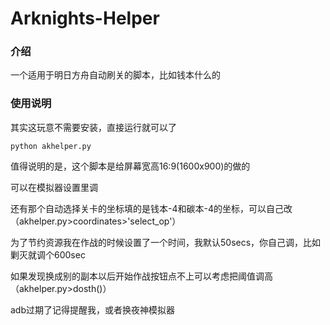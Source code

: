 # Arknights-Helper
### 介绍
一个适用于明日方舟自动刷关的脚本，比如钱本什么的
### 使用说明
其实这玩意不需要安装，直接运行就可以了
```
python akhelper.py
```
值得说明的是，这个脚本是给屏幕宽高16:9(1600x900)的做的

可以在模拟器设置里调

还有那个自动选择关卡的坐标填的是钱本-4和碳本-4的坐标，可以自己改（akhelper.py>coordinates>'select_op'）

为了节约资源我在作战的时候设置了一个时间，我默认50secs，你自己调，比如剿灭就调个600sec

如果发现换成别的副本以后开始作战按钮点不上可以考虑把阈值调高（akhelper.py>dosth()）

adb过期了记得提醒我，或者换夜神模拟器
